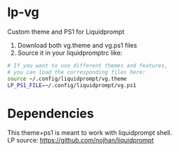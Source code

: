 # lp-vg
Custom theme and PS1 for Liquidprompt  

1. Download both vg.theme and vg.ps1 files
2. Source it in your liquidpromptrc like:
````bash
# If you want to use different themes and features,
# you can load the corresponding files here:
source ~/.config/liquidprompt/vg.theme
LP_PS1_FILE=~/.config/liquidprompt/vg.ps1
````

# Dependencies
This theme+ps1 is meant to work with liquidprompt shell.  
LP source: https://github.com/nojhan/liquidprompt
